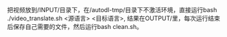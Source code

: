 把视频放到/INPUT/目录下，在/autodl-tmp/目录下不激活环境，直接运行bash ./video_translate.sh <源语言> <目标语言>, 结果在OUTPUT/里，每次运行结束后保存自己需要的文件，然后运行bash clean.sh。
